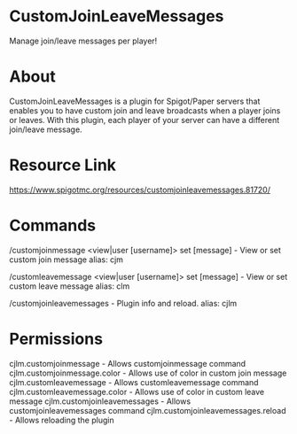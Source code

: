 # CustomJoinLeaveMessages
Manage join/leave messages per player!

# About
CustomJoinLeaveMessages is a plugin for Spigot/Paper servers that enables you to have custom join and leave broadcasts when a player joins or leaves. With this plugin, each player of your server can have a different join/leave message.

# Resource Link
https://www.spigotmc.org/resources/customjoinleavemessages.81720/

# Commands
/customjoinmessage <view|user [username]> set [message] - View or set custom join message
alias: cjm

/customleavemessage <view|user [username]> set [message] - View or set custom leave message
alias: clm

/customjoinleavemessages <reload> - Plugin info and reload.
alias: cjlm

# Permissions
cjlm.customjoinmessage - Allows customjoinmessage command
cjlm.customjoinmessage.color - Allows use of color in custom join message
cjlm.customleavemessage - Allows customleavemessage command
cjlm.customleavemessage.color - Allows use of color in custom leave message
cjlm.customjoinleavemessages - Allows customjoinleavemessages command
cjlm.customjoinleavemessages.reload - Allows reloading the plugin
